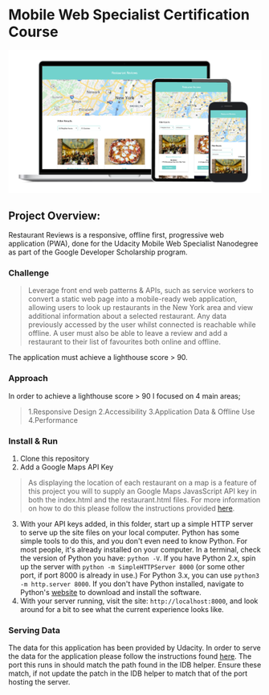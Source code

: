# Mobile Web Specialist Certification Course

![image](img/project-image.png)

## Project Overview: 

Restaurant Reviews is a responsive, offline first, progressive web application (PWA), done for the Udacity Mobile Web Specialist Nanodegree as part of the Google Developer Scholarship program.


### Challenge

>Leverage front end web patterns & APIs, such as service workers to convert a static web page into a mobile-ready web application, allowing users to look up restaurants in the New York area and view additional information about a selected restaurant.
>Any data previously accessed by the user whilst connected is reachable while offline.
>A user must also be able to leave a review and add a restaurant to their list of favourites both online and offline.  

The application must achieve a lighthouse score > 90.

### Approach
In order to achieve a lighthouse score > 90 I focused on 4 main areas; 
>1.Responsive Design
>2.Accessibility
>3.Application Data & Offline Use
>4.Performance

### Install & Run
1. Clone this repository
2. Add a Google Maps API Key
> As displaying the location of each restaurant on a map is a feature of this project you will to supply an Google Maps JavasScript API key in both the index.html and the restaurant.html files.
> For more information on how to do this please follow the instructions provided [here](https://developers.google.com/maps/documentation/javascript/get-api-key).
3. With your API keys added, in this folder, start up a simple HTTP server to serve up the site files on your local computer. Python has some simple tools to do this, and you don't even need to know Python. For most people, it's already installed on your computer. 
In a terminal, check the version of Python you have: `python -V`. If you have Python 2.x, spin up the server with `python -m SimpleHTTPServer 8000` (or some other port, if port 8000 is already in use.) For Python 3.x, you can use `python3 -m http.server 8000`. If you don't have Python installed, navigate to Python's [website](https://www.python.org/) to download and install the software.
4. With your server running, visit the site: `http://localhost:8000`, and look around for a bit to see what the current experience looks like.

### Serving Data
The data for this application has been provided by Udacity. 
In order to serve the data for the application please follow the instructions found [here](https://github.com/udacity/mws-restaurant-stage-2).
The port this runs in should match the path found in the IDB helper. Ensure these match, if not update the patch in the IDB helper to match that of the port hosting the server.





